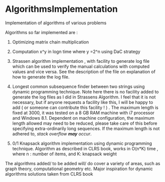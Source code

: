 # AlgorithmsImplementation
Implementation of algorithms of various problems

Algorithms so far implemented are :

1. Optimizing matrix chain multiplication

2. Computation x^y in logn time where y =2^n using DaC strategy

3. Strassen algorithm implementation , with facility to generate log file which can be used to verify the manual calculations with computed values and vice versa. See the description of the file on explanation of how to generate the log file.

4. Longest common subsequence finder between two strings using dynamic programming technique. Note here there is no facility added to generate the log files as I did in Strassens Algorithm. I feel that it is not necessary, but if anyone requests a facility like this, I will be happy to add ( or someone can contribute this facility ! ) . The maximum length is fixed at 3000, it was tested on a 8 GB RAM machine with i7 processor and Windows 8.1. Dependent on machine configuration, the maximum length allowed may need to be reduced, please take care of this before specifying extra-ordinarily long sequences. If the maximum length is not adhered to, <em>stack overflow <b>may</b> occur</em>.

5. 0/1 Knapsack algorithm implementation using dynamic programming technique. Algorithm as described in CLRS book, works in O(n*K) time , where n : number of items, and K: knapsack weight

The algorithms added/ to be added will/ do cover a variety of areas, such as graph theory, computational geometry etc.
Major inspiration for dynamic algorithms solutions taken from CLRS book
